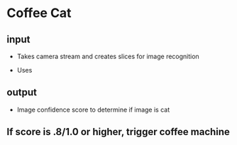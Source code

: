 # Coffee Cat

## input
* Takes camera stream and creates slices for image recognition

* Uses 


## output
* Image confidence score to determine if image is cat


## If score is .8/1.0 or higher, trigger coffee machine